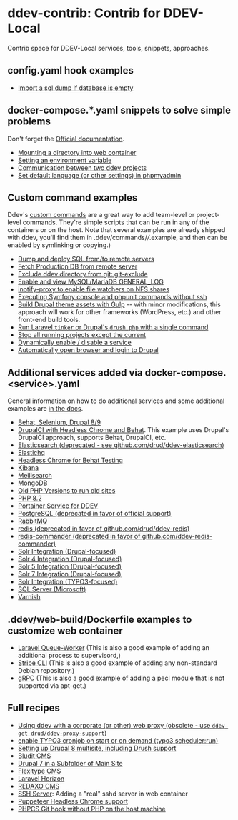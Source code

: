 # ddev-contrib: Contrib for DDEV-Local

Contrib space for DDEV-Local services, tools, snippets, approaches.

## config.yaml hook examples

* [Import a sql dump if database is empty](hook-examples/import-db-if-empty/)

## docker-compose.*.yaml snippets to solve simple problems

Don't forget the [Official documentation](https://ddev.readthedocs.io/en/stable/users/extend/custom-compose-files/).

* [Mounting a directory into web container](docker-compose-snippets/mounting-directory/)
* [Setting an environment variable](docker-compose-snippets/environment-variable/docker-compose.env.yaml)
* [Communication between two ddev projects](docker-compose-snippets/project-communication/)
* [Set default language (or other settings) in phpmyadmin](docker-compose-snippets/phpmyadmin-user-settings/)

## Custom command examples

Ddev's [custom commands](https://ddev.readthedocs.io/en/latest/users/extend/custom-commands/) are a great way to add team-level or project-level commands. They're simple scripts that can be run in any of the containers or on the host. Note that several examples are already shipped with ddev, you'll find them in .ddev/commands/*/*.example, and then can be enabled by symlinking or copying.)

* [Dump and deploy SQL from/to remote servers](custom-commands/dump-and-deploy-db/)
* [Fetch Production DB from remote server](custom-commands/fetchproductiondb/)
* [Exclude ddev directory from git: git-exclude](custom-commands/git-exclude)
* [Enable and view MySQL/MariaDB GENERAL_LOG](custom-commands/general-log/)
* [inotify-proxy to enable file watchers on NFS shares](custom-commands/inotify-proxy)
* [Executing Symfony console and phpunit commands without ssh](custom-commands/symfony/)
* [Build Drupal theme assets with Gulp](custom-commands/gulp) -- with minor modifications, this approach will work for other frameworks (WordPress, etc.) and other front-end build tools.
* [Run Laravel `tinker` or Drupal's `drush php` with a single command](custom-commands/tinker)
* [Stop all running projects except the current](custom-commands/stop-other)
* [Dynamically enable / disable a service](custom-commands/dynamic-service)
* [Automatically open browser and login to Drupal](custom-commands/drupal-login)

## Additional services added via docker-compose.\<service\>.yaml

General information on how to do additional services and some additional examples are [in the docs](https://ddev.readthedocs.io/en/latest/users/extend/additional-services/).

* [Behat, Selenium, Drupal 8/9](docker-compose-services/drupal8-behat-selenium)
* [DrupalCI with Headless Chrome and Behat](docker-compose-services/drupalci-chromedriver). This example uses Drupal's DrupalCI approach, supports Behat, DrupalCI, etc.
* [Elasticsearch (deprecated - see github.com/drud/ddev-elasticsearch)](docker-compose-services/elasticsearch)
* [Elastichq](docker-compose-services/elastichq)
* [Headless Chrome for Behat Testing](docker-compose-services/headless-chrome)
* [Kibana](docker-compose-services/kibana)
* [Meilisearch](docker-compose-services/meilisearch/)
* [MongoDB](docker-compose-services/mongodb/)
* [Old PHP Versions to run old sites](docker-compose-services/old_php)
* [PHP 8.2](docker-compose-services/php8_2)
* [Portainer Service for DDEV](docker-compose-services/portainer)
* [PostgreSQL (deprecated in favor of official support)](docker-compose-services/postgres/)
* [RabbitMQ](docker-compose-services/rabbitmq)
* [redis (deprecated in favor of github.com/drud/ddev-redis)](docker-compose-services/redis)
* [redis-commander (deprecated in favor of github.com/ddev-redis-commander)](docker-compose-services/redis-commander)
* [Solr Integration (Drupal-focused)](docker-compose-services/solr)
* [Solr 4 Integration (Drupal-focused)](docker-compose-services/solr-4)
* [Solr 5 Integration (Drupal-focused)](docker-compose-services/solr-5)
* [Solr 7 Integration (Drupal-focused)](docker-compose-services/solr-7)
* [Solr Integration (TYPO3-focused)](docker-compose-services/typo3-solr)
* [SQL Server (Microsoft)](docker-compose-services/sqlsrv)
* [Varnish](docker-compose-services/varnish)

## .ddev/web-build/Dockerfile examples to customize web container

* [Laravel Queue-Worker](web-container-dockerfiles/laravel-queue-worker) (This is also a good example of adding an additional process to supervisord,)
* [Stripe CLI](web-container-dockerfiles/stripe-cli) (This is also a good example of adding any non-standard Debian repository.)
* [gRPC](web-web-container-dockerfiles/grpc) (This is also a good example of adding a pecl module that is not supported via apt-get.)

## Full recipes

* [Using ddev with a corporate (or other) web proxy (obsolete - use `ddev get drud/ddev-proxy-support`)](recipes/proxy)
* [enable TYPO3 cronjob on start or on demand (typo3 scheduler:run)](recipes/cronjob/)
* [Setting up Drupal 8 multisite, including Drush support](recipes/drupal8-multisite/)
* [Bludit CMS](recipes/bludit-cms)
* [Drupal 7 in a Subfolder of Main Site](recipes/drupal7-subfolder)
* [Flexitype CMS](recipes/flexitype-cms)
* [Laravel Horizon](recipes/laravel-horizon)
* [REDAXO CMS](recipes/redaxo-cms)
* [SSH Server](recipes/sshd): Adding a "real" sshd server in web container
* [Puppeteer Headless Chrome support](recipes/puppeteer-headless-chrome-support/README.md)
* [PHPCS Git hook without PHP on the host machine](recipes/git-hooks/pre-commit-phpcs)
